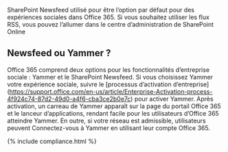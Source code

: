 

SharePoint Newsfeed utilisé pour être l’option par défaut pour des expériences sociales dans Office 365. Si vous souhaitez utiliser les flux RSS, vous pouvez l’allumer dans le centre d’administration de SharePoint Online

## Newsfeed ou Yammer ?
Office 365 comprend deux options pour les fonctionnalités d’entreprise sociale : Yammer et le SharePoint Newsfeed. Si vous choisissez Yammer votre expérience sociale, suivre le [processus d’activation d’entreprise] (https://support.office.com/en-us/article/Enterprise-Activation-process-4f924c74-87d2-49d0-a4f6-cba3ce2b0e7c) pour activer Yammer. Après activation, un carreau de Yammer apparaît sur la page du portail Office 365 et le lanceur d’applications, rendant facile pour les utilisateurs d’Office 365 atteindre Yammer. En outre, si votre réseau est admissible, utilisateurs peuvent Connectez-vous à Yammer en utilisant leur compte Office 365.

{% include compliance.html %}
